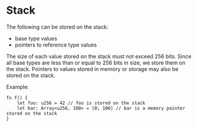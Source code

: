 # Stack

The following can be stored on the stack:

- base type values
- pointers to reference type values

The size of each value stored on the stack must not exceed 256 bits. Since all base types are less
than or equal to 256 bits in size, we store them on the stack. Pointers to values stored in memory or storage may also be stored on the stack.

Example:

```fe
fn f() {
    let foo: u256 = 42 // foo is stored on the stack
    let bar: Array<u256, 100> = [0; 100] // bar is a memory pointer stored on the stack
}
```
